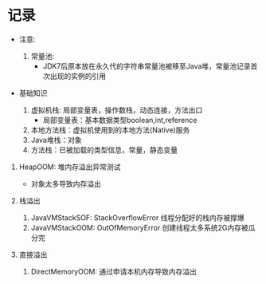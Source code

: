 # 记录
* 注意:
    1. 常量池:
        * JDK7后原本放在永久代的字符串常量池被移至Java堆，常量池记录首次出现的实例的引用

* 基础知识
    1. 虚拟机栈: 局部变量表，操作数栈，动态连接，方法出口
        * 局部变量表：基本数据类型boolean,int,reference
    2. 本地方法栈：虚拟机使用到的本地方法(Native)服务
    3. Java堆栈：对象
    4. 方法栈：已被加载的类型信息，常量，静态变量

1. HeapOOM: 堆内存溢出异常测试
    * 对象太多导致内存溢出

2. 栈溢出
    1. JavaVMStackSOF: StackOverflowError 线程分配好的栈内存被撑爆
    2. JavaVMStackOOM: OutOfMemoryError 创建线程太多系统2G内存被瓜分完

3. 直接溢出
    1. DirectMemoryOOM: 通过申请本机内存导致内存溢出